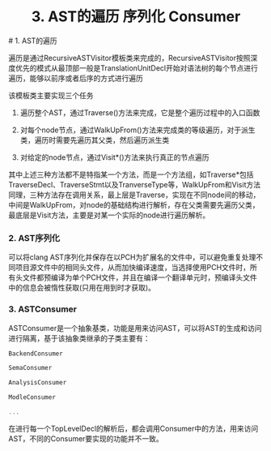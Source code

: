 <h1 align="center">3. AST的遍历 序列化 Consumer</h1>
# 1. AST的遍历

遍历是通过RecursiveASTVisitor模板类来完成的，RecursiveASTVisitor按照深度优先的模式从最顶部一般是TranslationUnitDecl开始对语法树的每个节点进行遍历，能够以前序或者后序的方式进行遍历

该模板类主要实现三个任务

1. 遍历整个AST，通过Traverse()方法来完成，它是整个遍历过程中的入口函数

2. 对每个node节点，通过WalkUpFrom()方法来完成类的等级遍历，对于派生类，遍历时需要先遍历其父类，然后遍历派生类

3. 对给定的node节点，通过Visit*()方法来执行真正的节点遍历

其中上述三种方法都不是特指某一个方法，而是一个方法组，如Traverse*包括TraverseDecl、TraverseStmt以及TranverseType等，WalkUpFrom和Visit方法同理，三种方法存在调用关系，最上层是Traverse，实现在不同node间的移动，中间是WalkUpFrom，对node的基础结构进行解析，存在父类需要先遍历父类，最底层是Visit方法，主要是对某一个实际的node进行遍历解析。



### 2. AST序列化

可以将clang AST序列化并保存在以PCH为扩展名的文件中，可以避免重复处理不同项目源文件中的相同头文件，从而加快编译速度，当选择使用PCH文件时，所有头文件都预编译为单个PCH文件，并且在编译一个翻译单元时，预编译头文件中的信息会被惰性获取(只用在用到时才获取)。



### 3. ASTConsumer

ASTConsumer是一个抽象基类，功能是用来访问AST，可以将AST的生成和访问进行隔离，基于该抽象类继承的子类主要有：

```c++
BackendConsumer

SemaConsumer

AnalysisConsumer

ModleConsumer

...

```



在进行每一个TopLevelDecl的解析后，都会调用Consumer中的方法，用来访问AST，不同的Consumer要实现的功能并不一致。